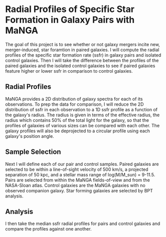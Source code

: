 # Radial Profiles of Specific Star Formation in Galaxy Pairs with MaNGA

The goal of this project is to see whether or not galaxy mergers incite new, merger-induced, star foramtion in paired galaxies. I will compute the radial profiles of the specific star formation rate (ssfr) in galaxy pairs and isolated control galaxies. Then I will take the difference between the profiles of the paired galaxies and the isolated control galaxies to see if paired galaxies feature higher or lower ssfr in comparison to control galaxies.

## Radial Profiles
MaNGA provides a 2D distribution of galaxy spectra for each of its observations. To prep the data for comparison, I will reduce the 2D distribution of ssfr in each observation to a 1D ssfr profile as a function of the galaxy's radius. The radius is given in terms of the effective radius, the radius which contains 50% of the total light for the galaxy, so that the profiles of galaxies of various sizes can be compared with each other. The galaxy profiles will also be deprojected to a circular profile using each galaxy's position angle. 

## Sample Selection
Next I will define each of our pair and control samples. Paired galaxies are selected to be within a line-of-sight velocity of 500 km/s, a projected separation of 50 kpc, and a stellar mass range of log(M/M_sun) = 9-11.5. Pairs are selected from within the MaNGA fields-of-view and from the NASA-Sloan atlas. Control galaxies are the MaNGA galaxies with no observed companion galaxy. Star forming galaxies are selected by BPT analysis.

## Analysis
I then take the median ssfr radial profiles for pairs and control galaxies and compare the profiles against one another.
